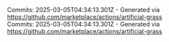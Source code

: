 Commits: 2025-03-05T04:34:13.301Z - Generated via https://github.com/marketplace/actions/artificial-grass
<br>
Commits: 2025-03-05T04:34:13.301Z - Generated via https://github.com/marketplace/actions/artificial-grass
<br>
